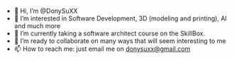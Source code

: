 - 👋 Hi, I’m @DonySuXX
- 👀 I’m interested in Software Development, 3D (modeling and printing), AI and much more
- 🌱 I’m currently taking a software architect course on the SkillBox.
- 💞️ I’m ready to collaborate on many ways that will seem interesting to me
- 📫 How to reach me: just email me on donysuxx@gmail.com

<!---
DonySuXX/DonySuXX is a ✨ special ✨ repository because its `README.md` (this file) appears on your GitHub profile.
You can click the Preview link to take a look at your changes.
--->
